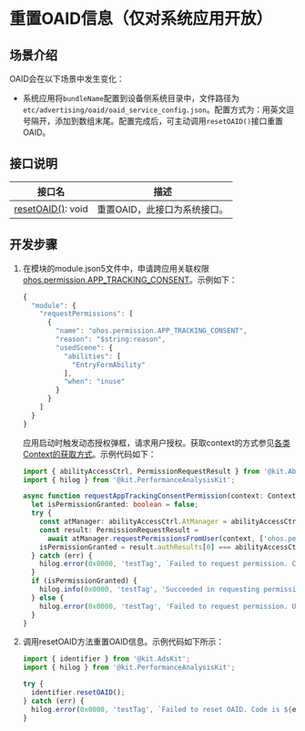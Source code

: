 # 重置OAID信息（仅对系统应用开放）

<!--Kit: Ads Kit-->
<!--Subsystem: Advertising-->
<!--Owner: @SukiEvas-->
<!--Designer: @zhansf1988-->
<!--Tester: @hongmei_may-->
<!--Adviser: @RayShih-->

## 场景介绍

OAID会在以下场景中发生变化：
- 系统应用将`bundleName`配置到设备侧系统目录中，文件路径为`etc/advertising/oaid/oaid_service_config.json`。配置方式为：用英文逗号隔开，添加到数组末尾。配置完成后，可主动调用`resetOAID()`接口重置OAID。

## 接口说明

| 接口名 | 描述 |
| -------- | -------- |
| [resetOAID()](../../reference/apis-ads-kit/js-apis-oaid-sys.md#identifierresetoaid):&nbsp;void | 重置OAID，此接口为系统接口。 |


## 开发步骤

1. 在模块的module.json5文件中，申请跨应用关联权限[ohos.permission.APP_TRACKING_CONSENT](../../security/AccessToken/permissions-for-all-user.md#ohospermissionapp_tracking_consent)。示例如下：
    ```ts
    {
      "module": {
        "requestPermissions": [
          {
            "name": "ohos.permission.APP_TRACKING_CONSENT",
            "reason": "$string:reason",
            "usedScene": {
              "abilities": [
                "EntryFormAbility"
              ],
              "when": "inuse"
            }
          }
        ]
      }
    }
    ```
    应用启动时触发动态授权弹框，请求用户授权。获取context的方式参见[各类Context的获取方式](../../application-models/application-context-stage.md#context的获取方式)。示例代码如下：
    ```ts
    import { abilityAccessCtrl, PermissionRequestResult } from '@kit.AbilityKit';
    import { hilog } from '@kit.PerformanceAnalysisKit';

    async function requestAppTrackingConsentPermission(context: Context): Promise<void> {
      let isPermissionGranted: boolean = false;
      try {
        const atManager: abilityAccessCtrl.AtManager = abilityAccessCtrl.createAtManager();
        const result: PermissionRequestResult =
          await atManager.requestPermissionsFromUser(context, ['ohos.permission.APP_TRACKING_CONSENT']);
        isPermissionGranted = result.authResults[0] === abilityAccessCtrl.GrantStatus.PERMISSION_GRANTED;
      } catch (err) {
        hilog.error(0x0000, 'testTag', `Failed to request permission. Code is ${err.code}, message is ${err.message}`);
      }
      if (isPermissionGranted) {
        hilog.info(0x0000, 'testTag', 'Succeeded in requesting permission');
      } else {
        hilog.error(0x0000, 'testTag', 'Failed to request permission. User rejected');
      }
    }
    ```

2. 调用resetOAID方法重置OAID信息。示例代码如下所示：
    ```ts
    import { identifier } from '@kit.AdsKit';
    import { hilog } from '@kit.PerformanceAnalysisKit';

    try {
      identifier.resetOAID();
    } catch (err) {
      hilog.error(0x0000, 'testTag', `Failed to reset OAID. Code is ${err.code}, message is ${err.message}`);
    }
    ```